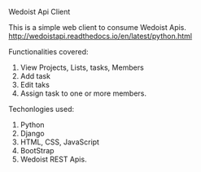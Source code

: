 Wedoist Api Client

This is a simple web client to consume Wedoist Apis.
http://wedoistapi.readthedocs.io/en/latest/python.html

Functionalities covered:
1) View Projects, Lists, tasks, Members
2) Add task
3) Edit taks
4) Assign task to one or more members.


Techonlogies used:
1) Python
2) Django
3) HTML, CSS, JavaScript
4) BootStrap
5) Wedoist REST Apis.
